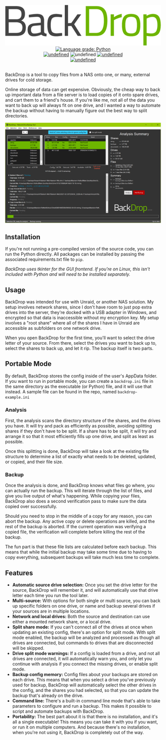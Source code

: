 <p align="center">
  <img alt="Logo" src="https://github.com/TechGeek01/BackDrop/raw/master/media/logo.png">
  <br />
  <a href="https://lgtm.com/projects/g/TechGeek01/BackDrop/context:python"><img alt="Language grade: Python" src="https://img.shields.io/lgtm/grade/python/g/TechGeek01/BackDrop.svg?logo=lgtm&logoWidth=18"/></a>
  <br />
  <a href="https://github.com/TechGeek01/BackDrop/releases/latest"><img alt="undefined" src="https://img.shields.io/github/v/release/TechGeek01/BackDrop"></a>
  <img alt="undefined" src="https://img.shields.io/github/downloads/TechGeek01/BackDrop/total" />
  <a href="https://github.com/TechGeek01/BackDrop/blob/master/LICENSE"><img alt="undefined" src="https://img.shields.io/github/license/TechGeek01/BackDrop"></a>
  <br />
  <a href="https://github.com/TechGeek01/BackDrop/releases/download/v3.1.0-rc.3/backdrop.exe" target="_blank"><img alt="undefined" src="https://badgen.net/badge/Download/Windows/?color=blue&icon=windows&label"></a>
  <br /><br />
</p>

BackDrop is a tool to copy files from a NAS onto one, or many, external drives for cold storage.

Online storage of data can get expensive. Obviously, the cheap way to back up important data from a file server is to load copies of it onto spare drives, and cart them to a friend's house. If you're like me, not all of the data you want to back up will always fit on one drive, and I wanted a way to automate the backup without having to manually figure out the best way to split directories.

![BackDrop UI](https://raw.githubusercontent.com/TechGeek01/BackDrop/master/docs/img/showcase.png)

## Installation
If you're not running a pre-compiled version of the source code, you can run the Python directly. All packages can be installed by passing the associated requirements.txt file to `pip`.

*BackDrop uses tkinter for the GUI frontend. If you're on Linux, this isn't included with Python and will need to be installed separately.*

## Usage
BackDrop was intended for use with Unraid, or another NAS solution. My setup involves network shares, since I don't have room to just pop extra drives into the server, they're docked with a USB adapter in Windows, and encrypted so that data is inaccessible without my encryption key. My setup involves a "root share" where all of the shares I have in Unraid are accessible as subfolders on one network drive.

When you open BackDrop for the first time, you'll want to select the drive letter of your source. From there, select the drives you want to back up to, select the shares to back up, and let it rip. The backup itself is two parts.

## Portable Mode
By default, BackDrop stores the config inside of the user's AppData folder. If you want to run in portable mode, you can create a `backdrop.ini` file in the same directory as the executable (or Python) file, and it will use that instead. A sample file can be found in the repo, named `backdrop-example.ini`

### Analysis
First, the analysis scans the directory structure of the shares, and the drives you have. It will try and pack as efficiently as possible, avoiding splitting shares if they don't have to be split. If a share has to be split, it will try and arrange it so that it most efficiently fills up one drive, and split as least as possible.

Once this splitting is done, BackDrop will take a look at the existing file structure to determine a list of exactly what needs to be deleted, updated, or copied, and their file size.

### Backup
Once the analysis is done, and BackDrop knows what files go where, you can actually run the backup. This will iterate through the list of files, and give you live output of what's happening. While copying your files, BackDrop also does a second verification pass to make sure the data copied over successfully.

Should you need to stop in the middle of a copy for any reason, you can abort the backup. Any active copy or delete operations are killed, and the rest of the backup is aborted. If the current operation was verifying a copied file, the verification will complete before killing the rest of the backup.

The fun part is that these file lists are calculated before each backup. This means that while the initial backup may take some time due to having to copy everything, subsequent backups will take much less time to complete.

## Features
* **Automatic source drive selection:** Once you set the drive letter for the source, BackDrop will remember it, and will automatically use that drive letter each time you run the tool later.
* **Multi-source:** With options for both single or multi source, you can back up specific folders on one drive, or name and backup several drives if your sources are in multiple locations.
* **Network and local drives:** Both the source and destination can use either a mounted network share, or a local drive.
* **Split share mode:** If you can't connect all of the drives at once when updating an existing config, there's an option for split mode. With split mode enabled, the backup will be analyzed and processed as though all drives are connected, but commands to drives that are disconnected will be skipped.
* **Drive split mode warnings:** If a config is loaded from a drive, and not all drives are connected, it will automatically warn you, and only let you continue with analysis if you connect the missing drives, or enable split mode.
* **Backup config memory:** Config files about your backups are stored on each drive. This means that when you select a drive you've previously used for backup, BackDrop will automatically select the other drives in the config, and the shares you had selected, so that you can update the backup that's already on the drive.
* **Command line:** There's a built-in command line mode that's able to take parameters to configure and run a backup. This makes it possible to script and automate backups with BackDrop.
* **Portability:** The best part about it is that there is no installation, and it's all a single executable! This means you can take it with you if you want, or run it on multiple computers. And because there's no installation, when you're not using it, BackDrop is completely out of the way.